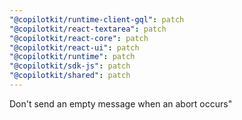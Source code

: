```yaml
---
"@copilotkit/runtime-client-gql": patch
"@copilotkit/react-textarea": patch
"@copilotkit/react-core": patch
"@copilotkit/react-ui": patch
"@copilotkit/runtime": patch
"@copilotkit/sdk-js": patch
"@copilotkit/shared": patch
---
```


Don't send an empty message when an abort occurs"
